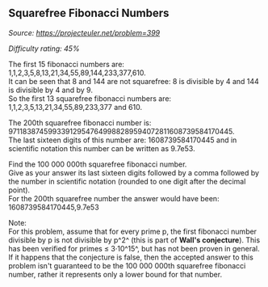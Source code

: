 Squarefree Fibonacci Numbers
----------------------------

*Source: https://projecteuler.net/problem=399*


*Difficulty rating: 45%*

The first 15 fibonacci numbers are:\
 1,1,2,3,5,8,13,21,34,55,89,144,233,377,610.\
 It can be seen that 8 and 144 are not squarefree: 8 is divisible by 4
and 144 is divisible by 4 and by 9.\
 So the first 13 squarefree fibonacci numbers are:\
 1,1,2,3,5,13,21,34,55,89,233,377 and 610.

The 200th squarefree fibonacci number is:
971183874599339129547649988289594072811608739584170445.\
 The last sixteen digits of this number are: 1608739584170445 and in
scientific notation this number can be written as 9.7e53.

Find the 100 000 000th squarefree fibonacci number.\
 Give as your answer its last sixteen digits followed by a comma
followed by the number in scientific notation (rounded to one digit
after the decimal point).\
 For the 200th squarefree number the answer would have been:
1608739584170445,9.7e53

Note:\
 For this problem, assume that for every prime p, the first fibonacci
number divisible by p is not divisible by p^2^ (this is part of **Wall's
conjecture**). This has been verified for primes ≤ 3·10^15^, but has not
been proven in general.\
 If it happens that the conjecture is false, then the accepted answer to
this problem isn't guaranteed to be the 100 000 000th squarefree
fibonacci number, rather it represents only a lower bound for that
number.
